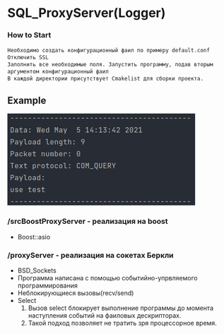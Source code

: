 # SQL_ProxyServer(Logger)

### How to Start
    Необходимо создать конфигурационный фаил по примеру default.conf
    Отключить SSL
    Заполнить все необходимые поля. Запустить программу, подав вторым аргументом конфигурационный фаил
    В каждой директории присутствует Cmakelist для сборки проекта.


## Example
![Пример парсера](https://github.com/krl4k/SQL_ProxyServer/blob/master/img/example.jpg)



### /srcBoostProxyServer - реализация на boost
   * Boost::asio


### /proxyServer - реализация на сокетах Беркли

 * BSD_Sockets
 * Программа написана с помощью событийно-упрвляемого программирования
 * Неблокирующиеся вызовы(recv/send)
 * Select
   1. Вызов select блокирует выполнение программы до момента наступления событий на фаиловых дескрипторах.
   2. Такой подход позволяет не тратить зря процессорное время.
